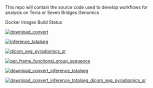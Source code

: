 This repo will contain the source code used to develop workflows for analysis on Terra or Seven Bridges Genomics

Docker Images Build Status

[![download_convert](https://github.com/ImagingDataCommons/Cloud-Resources-Workflows/actions/workflows/download_convert.yml/badge.svg)](https://github.com/ImagingDataCommons/Cloud-Resources-Workflows/actions/workflows/download_convert.yml)

[![inference_totalseg](https://github.com/ImagingDataCommons/Cloud-Resources-Workflows/actions/workflows/inference_totalseg.yml/badge.svg)](https://github.com/ImagingDataCommons/Cloud-Resources-Workflows/actions/workflows/inference_totalseg.yml)

[![dicom_seg_pyradiomics_sr](https://github.com/ImagingDataCommons/Cloud-Resources-Workflows/actions/workflows/dicom_seg_pyradiomics_sr.yml/badge.svg)](https://github.com/ImagingDataCommons/Cloud-Resources-Workflows/actions/workflows/dicom_seg_pyradiomics_sr.yml)

[![per_frame_functional_group_sequence](https://github.com/ImagingDataCommons/Cloud-Resources-Workflows/actions/workflows/per_frame_functional_group_sequence.yml/badge.svg)](https://github.com/ImagingDataCommons/Cloud-Resources-Workflows/actions/workflows/per_frame_functional_group_sequence.yml)

[![download_convert_inference_totalseg](https://github.com/ImagingDataCommons/Cloud-Resources-Workflows/actions/workflows/download_convert_inference_totalseg.yml/badge.svg)](https://github.com/ImagingDataCommons/Cloud-Resources-Workflows/actions/workflows/download_convert_inference_totalseg.yml)

[![download_convert_inference_totalseg_dicom_seg_pyradiomics_sr](https://github.com/ImagingDataCommons/Cloud-Resources-Workflows/actions/workflows/download_convert_inference_totalseg_dicom_seg_pyradiomics_sr.yml/badge.svg)](https://github.com/ImagingDataCommons/Cloud-Resources-Workflows/actions/workflows/download_convert_inference_totalseg_dicom_seg_pyradiomics_sr.yml)
